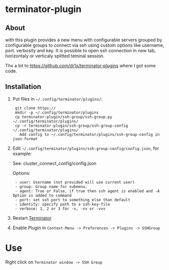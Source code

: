 terminator-plugin
=================

## About

with this plugin provides a new menu with configurable servers grouped by configurable groups to connect via ssh using custom options like username, port. verbosity and key.
It is possible to open ssh connection in new tab, horizontaly or verticaly splitted teminal session.

Thx a lot to https://github.com/dr1s/terminator-plugins where I got some code.

## Installation

1. Put files in `~/.config/terminator/plugins/`:

        git clone https://
        mkdir -p ~/.config/terminator/plugins
        cp terminator-plugin/ssh-group/ssh-group.py ~/.config/terminator/plugins/
        cp -r terminator-plugin/ssh-group/ssh-group-config ~/.config/terminator/plugins/
	      Add config to ~/.config/terminator/plugins/ssh-group-config in json-format
        
2. Edit `~/.config/terminator/plugins/ssh-group-config/config.json`, for example:

   See: cluster_connect_config/config.json

   Options:	
  
        - user: Username (not provided will use current user)
        - group: Group name for submenu.
        - agent: True or False, if true then ssh agent is enabled and -A Option is added to command
        - port: set ssh port to something else than default
        - identity: specify path to a ssh-key-file
        - verbose: 1, 2 or 3 for -v, -vv or -vvv

4. Restart [Terminator](http://www.tenshu.net/p/terminator.html)

3. Enable Plugin in `Context-Menu -> Preferences -> Plugins -> SSHGroup`

Use
===
Right click on `Terminator window -> SSH Group`
